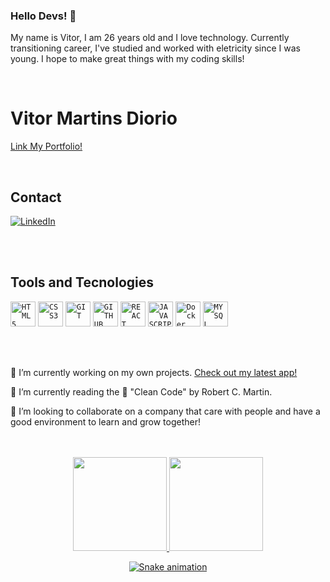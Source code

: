 ### Hello Devs! 👋
My name is Vitor, I am 26 years old and I love technology.
Currently transitioning career, I've studied and worked with eletricity since I was young.
I hope  to make great things with my coding skills! 

<br>

# Vitor Martins Diorio
   <a href="https://raphael-taglialegna-portifolio.vercel.app/" target="_blank">Link My Portfolio!</a>

<br>

## Contact

<a href="https://www.linkedin.com/in/vitordiorio/"><img alt="LinkedIn" src="https://img.shields.io/badge/LinkedIn-0077B5?style=for-the-badge&logo=linkedin&logoColor=white" /></a>

<br>
<br>


## Tools and Tecnologies
<code><img width="40px" src="https://cdn.jsdelivr.net/gh/devicons/devicon/icons/html5/html5-original-wordmark.svg" title = "HTML5"/></code>
<code><img width="40px" src="https://cdn.jsdelivr.net/gh/devicons/devicon/icons/css3/css3-original-wordmark.svg" title = "CSS3"/></code>
<code><img width="40px" src="https://cdn.jsdelivr.net/gh/devicons/devicon/icons/git/git-original.svg" title = "GIT"/></code>
<code><img width="40px" src="https://img.icons8.com/glyph-neue/344/4a90e2/github.png" title = "GITHUB"/></code>
<code><img width="40px" src="https://cdn.jsdelivr.net/gh/devicons/devicon/icons/react/react-original-wordmark.svg" title = "REACT"/></code>
<code><img width="40px" src="https://cdn.jsdelivr.net/gh/devicons/devicon/icons/javascript/javascript-original.svg" title = "JAVASCRIPT"/></code>
<code><img width="40px" src="https://cdn-icons-png.flaticon.com/512/919/919853.png" title = "Docker"/></code>
<code><img width="40px" src="https://cdn-icons-png.flaticon.com/512/919/919836.png" title = "MYSQL"/></code>

<br>
<br>

🔭 I’m currently working on my own projects. <a href="https://play.google.com/store/apps/details?id=com.vdiorio.EdhCounter&hl=pt_BR&gl=US">Check out my latest app!</a>

🌱 I’m currently reading the 📘 "Clean Code" by Robert C. Martin.

👯 I’m looking to collaborate on a company that care with people and have a good environment to learn and grow together!

<br>
<br>

<div align="center">
<a href="https://github.com/vdiorio">
<img height="150em" src="https://github-readme-stats.vercel.app/api?username=vdiorio&show_icons=true&theme=dracula&include_all_commits=true&count_private=true"/>
<img height="150em" src="https://github-readme-stats.vercel.app/api/top-langs/?username=vdiorio&layout=compact&langs_count=7&theme=dracula"/>
   
![Snake animation](https://github.com/vdiorio/vdiorio/blob/output/github-contribution-grid-snake.svg)
   
</div>
